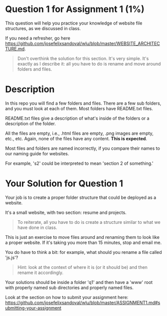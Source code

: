# Question 1 for Assignment 1 (1%)

This question will help you practice your knowledge of website file structures,
as we discussed in class.

If you need a refresher, go here 
https://github.com/josefelixsandoval/wlu/blob/master/WEBSITE_ARCHITECTURE.md.

> Don't overthink the solution for this section. It's very simple. It's exactly as I describe it: all you have to do is rename and move around folders and files.

# Description
In this repo you will find a few folders and files. There are a few sub folders, and you must look at each of them. Most folders have README.txt files.

README.txt files give a description of what's inside of the folders or a description of the folder.

All the files are empty, i.e., .html files are empty, .png images are empty, etc., etc. Again, none of the files have any content. **This is expected**.

Most files and folders are named incorrectly, if you compare their names to our naming guide for websites.

For example, 's2' could be interpreted to mean 'section 2 of something.'

# Your Solution for Question 1
Your job is to create a proper folder structure that could be deployed as a website. 

It's a small website, with two section: resume and projects.

> To reiterate, all you have to do is create a structure similar to what we have done in class. 

This is just an exercise to move files around and renaming them to look like a proper website. If it's taking you more than 15 minutes, stop and email me.

You do have to think a bit: for example, what should you rename a file called 'js.js'? 
> Hint: look at the context of where it is (or it should be) and then rename it accordingly.

Your solutions should be inside a folder 'q1' and then have a 'www' root with properly named sub directories and properly named files.

Look at the section on how to submit your assignment here: https://github.com/josefelixsandoval/wlu/blob/master/ASSIGNMENT1.md#submitting-your-assignment
